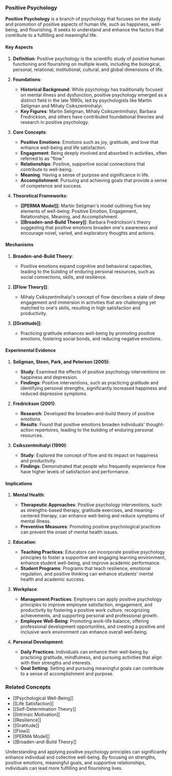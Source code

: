### Positive Psychology

**Positive Psychology** is a branch of psychology that focuses on the study and promotion of positive aspects of human life, such as happiness, well-being, and flourishing. It seeks to understand and enhance the factors that contribute to a fulfilling and meaningful life.

#### Key Aspects

1. **Definition**:
   Positive psychology is the scientific study of positive human functioning and flourishing on multiple levels, including the biological, personal, relational, institutional, cultural, and global dimensions of life.

2. **Foundations**:
   - **Historical Background**: While psychology has traditionally focused on mental illness and dysfunction, positive psychology emerged as a distinct field in the late 1990s, led by psychologists like Martin Seligman and Mihaly Csikszentmihalyi.
   - **Key Figures**: Martin Seligman, Mihaly Csikszentmihalyi, Barbara Fredrickson, and others have contributed foundational theories and research in positive psychology.

3. **Core Concepts**:
   - **Positive Emotions**: Emotions such as joy, gratitude, and love that enhance well-being and life satisfaction.
   - **Engagement**: Being deeply involved and absorbed in activities, often referred to as "flow."
   - **Relationships**: Positive, supportive social connections that contribute to well-being.
   - **Meaning**: Having a sense of purpose and significance in life.
   - **Accomplishment**: Pursuing and achieving goals that provide a sense of competence and success.

4. **Theoretical Frameworks**:
   - **[[PERMA Model]]**: Martin Seligman's model outlining five key elements of well-being: Positive Emotion, Engagement, Relationships, Meaning, and Accomplishment.
   - **[[Broaden-and-Build Theory]]**: Barbara Fredrickson's theory suggesting that positive emotions broaden one's awareness and encourage novel, varied, and exploratory thoughts and actions.

#### Mechanisms

1. **Broaden-and-Build Theory**:
   - Positive emotions expand cognitive and behavioral capacities, leading to the building of enduring personal resources, such as social connections, skills, and resilience.

2. **[[Flow Theory]]**:
   - Mihaly Csikszentmihalyi's concept of flow describes a state of deep engagement and immersion in activities that are challenging yet matched to one's skills, resulting in high satisfaction and productivity.

3. **[[Gratitude]]**:
   - Practicing gratitude enhances well-being by promoting positive emotions, fostering social bonds, and reducing negative emotions.

#### Experimental Evidence

1. **Seligman, Steen, Park, and Peterson (2005)**:
   - **Study**: Examined the effects of positive psychology interventions on happiness and depression.
   - **Findings**: Positive interventions, such as practicing gratitude and identifying personal strengths, significantly increased happiness and reduced depressive symptoms.

2. **Fredrickson (2001)**:
   - **Research**: Developed the broaden-and-build theory of positive emotions.
   - **Results**: Found that positive emotions broaden individuals' thought-action repertoires, leading to the building of enduring personal resources.

3. **Csikszentmihalyi (1990)**:
   - **Study**: Explored the concept of flow and its impact on happiness and productivity.
   - **Findings**: Demonstrated that people who frequently experience flow have higher levels of satisfaction and performance.

#### Implications

1. **Mental Health**:
   - **Therapeutic Approaches**: Positive psychology interventions, such as strengths-based therapy, gratitude exercises, and meaning-centered therapy, can enhance well-being and reduce symptoms of mental illness.
   - **Preventive Measures**: Promoting positive psychological practices can prevent the onset of mental health issues.

2. **Education**:
   - **Teaching Practices**: Educators can incorporate positive psychology principles to foster a supportive and engaging learning environment, enhance student well-being, and improve academic performance.
   - **Student Programs**: Programs that teach resilience, emotional regulation, and positive thinking can enhance students' mental health and academic success.

3. **Workplace**:
   - **Management Practices**: Employers can apply positive psychology principles to improve employee satisfaction, engagement, and productivity by fostering a positive work culture, recognizing achievements, and supporting personal and professional growth.
   - **Employee Well-Being**: Promoting work-life balance, offering professional development opportunities, and creating a positive and inclusive work environment can enhance overall well-being.

4. **Personal Development**:
   - **Daily Practices**: Individuals can enhance their well-being by practicing gratitude, mindfulness, and pursuing activities that align with their strengths and interests.
   - **Goal Setting**: Setting and pursuing meaningful goals can contribute to a sense of accomplishment and purpose.

### Related Concepts

- [[Psychological Well-Being]]
- [[Life Satisfaction]]
- [[Self-Determination Theory]]
- [[Intrinsic Motivation]]
- [[Resilience]]
- [[Gratitude]]
- [[Flow]]
- [[PERMA Model]]
- [[Broaden-and-Build Theory]]

Understanding and applying positive psychology principles can significantly enhance individual and collective well-being. By focusing on strengths, positive emotions, meaningful goals, and supportive relationships, individuals can lead more fulfilling and flourishing lives.